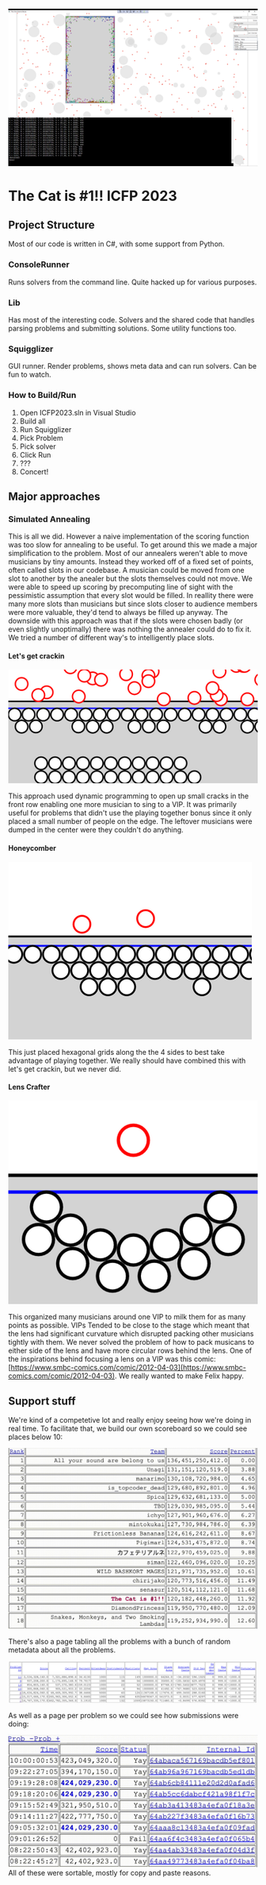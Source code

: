 [//]: # (View this readme at https://github.com/thecatisnumber1/icfp2023)

![Squigglizer](imgs/squigglizer.png)

# The Cat is #1!! ICFP 2023

## Project Structure

Most of our code is written in C#, with some support from Python.

### ConsoleRunner

Runs solvers from the command line. Quite hacked up for various purposes.

### Lib

Has most of the interesting code. Solvers and the shared code that handles parsing problems and submitting solutions. Some utility functions too.

### Squigglizer

GUI runner. Render problems, shows meta data and can run solvers. Can be fun to watch.

### How to Build/Run

1. Open ICFP2023.sln in Visual Studio
2. Build all
3. Run Squigglizer
4. Pick Problem
5. Pick solver
6. Click Run
7. ???
8. Concert!

## Major approaches

### Simulated Annealing

This is all we did. However a naive implementation of the scoring function was too slow for annealing to be useful. To get around this we made a major simplification to the problem. Most of our annealers weren't able to move musicians by tiny amounts. Instead they worked off of a fixed set of points, often called slots in our codebase. A musician could be moved from one slot to another by the anealer but the slots themselves could not move. We were able to speed up scoring by precomputing line of sight with the pessimistic assumption that every slot would be filled. In reallity there were many more slots than musicians but since slots closer to audience members were more valuable, they'd tend to always be filled up anyway. The downside with this approach was that if the slots were chosen badly (or even slightly unoptimally) there was nothing the annealer could do to fix it. We tried a number of different way's to intelligently place slots.

#### Let's get crackin

![Let's get crackin](imgs/lets_get_crackin.png)

This approach used dynamic programming to open up small cracks in the front row enabling one more musician to sing to a VIP. It was primarily useful for problems that didn't use the playing together bonus since it only placed a small number of people on the edge. The leftover musicians were dumped in the center were they couldn't do anything. 

#### Honeycomber

![Honeycomber](imgs/honeycomber.png)

This just placed hexagonal grids along the the 4 sides to best take advantage of playing together. We really should have combined this with let's get crackin, but we never did.

#### Lens Crafter

![Lens](imgs/lens.png)

This organized many musicians around one VIP to milk them for as many points as possible. VIPs Tended to be close to the stage which meant that the lens had significant curvature which disrupted packing other musicians tightly with them. We never solved the problem of how to pack musicans to either side of the lens and have more circular rows behind the lens. One of the inspirations behind focusing a lens on a VIP was this comic: [https://www.smbc-comics.com/comic/2012-04-03](https://www.smbc-comics.com/comic/2012-04-03). We really wanted to make Felix happy.

## Support stuff

We're kind of a competetive lot and really enjoy seeing how we're doing in real time. To facilitate that, we build our own scoreboard so we could see places below 10:

![scoreboard](imgs/scoreboard.gif)

There's also a page tabling all the problems with a bunch of random metadata about all the problems.

![table](imgs/prob_table.png)

As well as a page per problem so we could see how submissions were doing:

![table](imgs/sol_table.gif)
All of these were sortable, mostly for copy and paste reasons.
